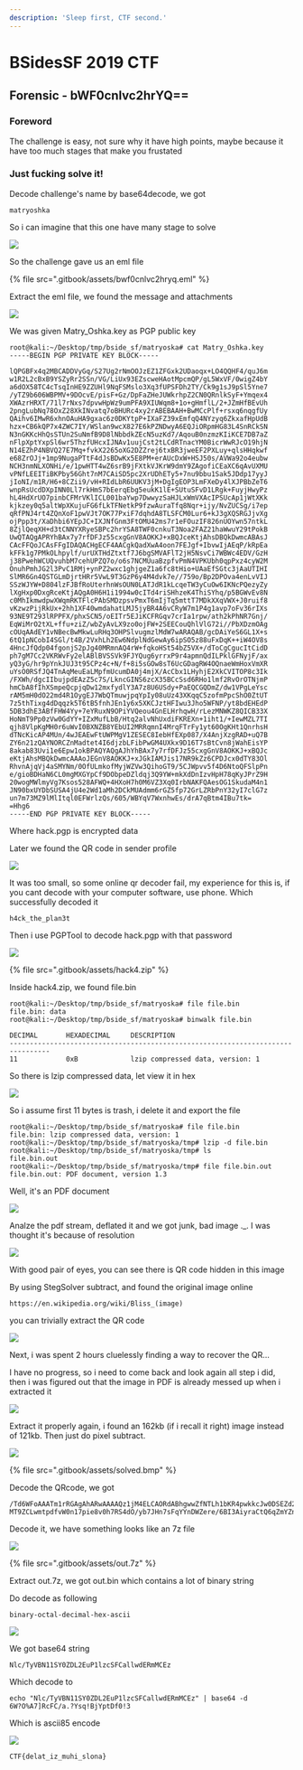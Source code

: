 ```yaml
---
description: 'Sleep first, CTF second.'
---
```


# BSidesSF 2019 CTF

## Forensic - bWF0cnlvc2hrYQ==

### Foreword

The challenge is easy, not sure why it have high points, maybe because it have too much stages that make you frustated

### Just fucking solve it!

Decode challenge's name by base64decode, we got

```text
matryoshka
```

So i can imagine that this one have many stage to solve

![](.gitbook/assets/galshir-babushka.gif)

So the challenge gave us an eml file

{% file src=".gitbook/assets/bwf0cnlvc2hryq.eml" %}

Extract the eml file, we found the message and attachments

![](.gitbook/assets/image%20%2823%29.png)

We was given Matry\_Oshka.key as PGP public key

```text
root@kali:~/Desktop/tmp/bside_sf/matryoska# cat Matry_Oshka.key
-----BEGIN PGP PRIVATE KEY BLOCK-----

lQPGBFx4q2MBCADDVyGq/S27Ug2rNmOOJzEZ1ZFGxk2UDaoqx+LO4QQHF4/quJ6m
w1R2L2cBxB9YSZyRr2SSn/VG/LiUx93EZscweHAotMpcmQP/gL5WxVF/0wigZ4bY
a6dOX58TC4cTsqInHE9ZZUHl9NqFSMslo3Xq3fUPSFDh2TY/Ck9g1sJ9pSl5Yne7
/yTZ9b606WBPMV+9DOcvE/pisF+Gz/DpFaZHeJUWkrhpZ2CN0QRnlkSyF+Ymqex4
XWAzrHRXT/71l7rNxs7dpvwHpWz9umPFA9XIUWqm8+1o+gHmflL/2+JZmHfBEvUh
2pngLubNq78OxZ28XkINvatq7oBHURc4xy2rABEBAAH+BwMCcPlf+rsxq6nqgfUy
QAihv6IMwR6xhnOAuHA9gxac6z0DKYtpP+IXaFZ39xEmfqQ4NYzyq6ZkxafHpUdB
hzx+CB6kQP7x4ZWC7IY/WSlan9wcX827E6kPZNDwyA6EQJiORpmHG83L4SnRCkSN
N3nGKKcHhQsSTUn2SuNmfB9D8lNbbdkZEcN5uzKd7/AqouB0nzmzKIiKCE7DB7aZ
nFlpXptYxpSl6wr5ThzfUHcxIJNAv1uujCst2tLCdRTnacYM0BicrWwRJcO19hjN
N14EZhP4NBVQ27E7Mq+fvkX2265oXG2DZZrej6txBR3jweEF2PXLuy+qlsHHqkwf
e68ZrOJj+1mp9NugaPTtF4dJsBDwKx5E8PM+erAUcDxW+HSJ50s/AVWa92o4eubw
NCH3nmNLXONHi/e/1pwHTT4wZ6srB9jFXtkVJKrW9dmY9ZAgofiCEaXC6qAvUXMU
vPNfLEEITiBKPby56Ght7nM7CAiSD5pc2XrUDhETy5+7nu9bbu1Sak5JDdp17yyJ
jIoNI/m1R/H6+8CZii9/vH+RIdLbR6UUKV3jM+DgIgEOP3LmFXeDy4lXJPBbZeT6
wnpRsUcdDXpINN0Ll7rkHmS7bEerqEbg5eukK1lE+SUtuSFvD1LRgk+FuyjHwyPz
hL4HdXrUO7pinbCFMrVKlICL001baYwp7DwwyzSaHJLxWmVXAcIPSUcAp1jWtXKk
kjkzey0q5altWpXKujuFG6fLkTFNetkP9fzwAuraTfq8Nqr+ijy/NvZUCSg/i7ep
qRfPNJ4rt4ZQnXoF1pwVJt7OK77PxiF7dqhdA8TLSFCM0Lur6+kJ3gXQSRGJjvXg
ojPpp3t/XaDhbi6YEpJC+IXJNfGnm3FtOMU42ms7r1eFOuzIF826nUOYwn57ntkL
8ZjlQeqXH+d3tCNNYXRyeSBPc2hrYSA8TWF0cnkuT3Noa2FAZ21haWwuY29tPokB
UwQTAQgAPRYhBAx7y7rfDFJz55cxgGnV8AOKKJ+xBQJceKtjAhsDBQkDwmcABAsJ
CAcFFQoJCAsFFgIDAQACHgECF4AACgkQadXwA4oon7FEJgf+IbvwIjAEqP/kRpEa
kFFk1g7PMkOLhpylf/urUXTHdZtxtf7J6bgSMVAFlT2jH5NsvCi7WBWc4EDV/GzH
j38PwehWCUQvuhbM7cehUPZQ7o/o6s7NCMUuaBzpfvPmN4VPKUbh0qpPxz4cyW2M
OnuhPmhJG2l3PvC1RMj+ynPZ2wxc1ghjgeZ1a6fc8tHio+UAaEfSGtc3jAaUTIHI
SlMR6Gn4QSTGLmDjrtHRr5VwL9T3GzP6y4M4dvk7e//759o/Bp2DPOva4enLvVIJ
SSzWJYW+D804lzFJBfRoUterhnWsOUN0LATJdR1kLcqeTW3yCuOw6IKNcPQezyZy
lXgHxp0DxgRceKtjAQgA0H6H1i1994w0cITd4riSHhzeK4ThiSYhq/p5BGWvEv8N
c0MhIkmwdpwXWqmRKTFlcPAbSMDzpsvPmxT6mIjTq5mttT7MDkXXqVWX+J0ruif8
vKzwzPijRkUx+2hh1XF40wmdahatLMJ5jyBR4A6vCRyW7m1P4g1avp7oFv36rIXs
93NE9T293lRPPFX/phxSCN5/oEITr5EJiKCFRGqv7crIa1rpw/ath2kPhNR7Gnj/
EqWiMrO2tXL+ffu+ziZ/wbZyAvLX9zo0ojFW+2SEECouQhlVlG72i//PbXDzmOAg
cOUqAAdEY1vNBecBwMkwLuRHq3OHPSlvugmzlMdW7wARAQAB/gcDAiYeS6GL1X+s
6tQ1pNCobI4SGl/t4B/2VxhLh2Ew6NdplNdGewAy6ipSO5z88uFxDqK++iW4OV8s
4HncJfQdp04fgonjS2pJg40MRmnAQ4rW+fqkoHSt54bZ5VX+/dToCgCgucItCidD
ph7gM7Cc2VKRWvFy2elABlBVSSVk9FJYQug6yrrxP9r4apmnQdILPklGFNyjF/ax
yQ3yG/hr9pYnkJUJ3t95CPz4c+N/f+8i5sGOw8sT6UcGDagRW4OQnaeWmHoxVmXR
uYsO0RSfJQ4TnAqMeuEaLMpfmUcumDA0j4mjX/AcCbx1LHyhjE2XkCVITOP8c3Ik
/FXWh/dgcIIbujpdEAzZ5c7S/LkncGINS6zcX35BCcSsd6RHo1lmf2RvOrOTNjmP
hmCbA8fIhXSmpeQcpjqDw12mxfydlY3A7z8U6USdy+PaEQCGQDmZ/dw1VPgLeYsc
rAM5mH0dO22md4R1OygEJ7WbQTmuwjpqYpIy08uUz43XKqqC5zofmPpcShO0ZtUT
7z5thTixg4dDqqzk5T6tB5fnhJEn1y6x5XKCJztHFIwu3Jho5WFNP/yt8bdEHEdP
5DB3dhE3ABfFHW4Yy+7eYRuxN9OPiYVQeou4GnELHrhqwH/rLezMNWKZ8QICB33X
HoNmT9Pp0zVw0GdYY+IZxMufLbB/Htq2alvNhUxdiFKREXn+1iht1/+IewMZL7TI
qjh8VlpKgMH0r6uWvI0BXNZB8YEbUI2MRRqmnI4MrqFTrFy1yt60OgKHt1QnrhsH
dTNcKicAP4MUn/4wJEAEwFtUWPMgV1ZESEC8IebHfEXp087/X4AnjXzgRAD+uQ7B
ZY6n21zQAYNORCZnMadtet4I6djzbLFibPwGM4UXkx9D16T7sBtCvn8jWahEisYP
8akab83Uvi1e6Epw1okBPAQYAQgAJhYhBAx7y7rfDFJz55cxgGnV8AOKKJ+xBQJc
eKtjAhsMBQkDwmcAAAoJEGnV8AOKKJ+xJGkIAMJis17NR9kZz6CPDJcx0dTY83Ol
RhvnAjqVj4aSMYNm/0OfULmkofMyjWZVw3QihoGT9/5CJWpvv5f4D6NtoQFSlpPn
e/gioBDHaN6CL0mgMXGYpCf9DObpeDZldqj3Q9YW+mkXdDnIzvHpH78qKyJPrZ9H
20wogMWlmyVg7Ksos528AFWQ+4HXoH7h0M6VZ3Xq0IrbNAKFQAesOG1SkudaM4n1
JN90bxUYDbSUSA4jU4e2Wd1aMh2DCkMUAdmm6rGZ5fp72GrLZRbPnY32yI7clG7z
un7m73MZ9lMlItql0EFWrlzQs/605/WBYqV7WxnhwEs/drA7qBtm4IBu7tk=
=Hhg6
-----END PGP PRIVATE KEY BLOCK-----
```

Where hack.pgp is encrypted data

Later we found the QR code in sender profile

![](.gitbook/assets/image%20%28169%29.png)

It was too small, so some online qr decoder fail, my experience for this is, if you cant decode with your computer software, use phone. Which successfully decoded it

```text
h4ck_the_plan3t
```

Then i use PGPTool to decode hack.pgp with that password

![](.gitbook/assets/image%20%2819%29.png)

{% file src=".gitbook/assets/hack4.zip" %}

Inside hack4.zip, we found file.bin

```text
root@kali:~/Desktop/tmp/bside_sf/matryoska# file file.bin
file.bin: data
root@kali:~/Desktop/tmp/bside_sf/matryoska# binwalk file.bin

DECIMAL       HEXADECIMAL     DESCRIPTION
--------------------------------------------------------------------------------
11            0xB             lzip compressed data, version: 1
```

So there is lzip compressed data, let view it in hex

![](.gitbook/assets/image%20%28148%29.png)

So i assume first 11 bytes is trash, i delete it and export the file

```text
root@kali:~/Desktop/tmp/bside_sf/matryoska# file file.bin
file.bin: lzip compressed data, version: 1
root@kali:~/Desktop/tmp/bside_sf/matryoska/tmp# lzip -d file.bin
root@kali:~/Desktop/tmp/bside_sf/matryoska/tmp# ls
file.bin.out
root@kali:~/Desktop/tmp/bside_sf/matryoska/tmp# file file.bin.out
file.bin.out: PDF document, version 1.3
```

Well, it's an PDF document

![](.gitbook/assets/image%20%2861%29.png)

Analze the pdf stream, deflated it and we got junk, bad image .\_. I was thought it's because of resolution

![](.gitbook/assets/image%20%2836%29.png)

With good pair of eyes, you can see there is QR code hidden in this image

By using StegSolver subtract, and found the original image online 

```text
https://en.wikipedia.org/wiki/Bliss_(image)
```

you can trivially extract the QR code

![](.gitbook/assets/image%20%2827%29.png)

Next, i was spent 2 hours cluelessly finding a way to recover the QR...

I have no progress, so i need to come back and look again all step i did, then i was figured out that the image in PDF is already messed up when i extracted it

![](.gitbook/assets/tenor.gif)

Extract it properly again, i found an 162kb \(if i recall it right\) image instead of 121kb. Then just do pixel subtract.

![](.gitbook/assets/image%20%2814%29.png)

{% file src=".gitbook/assets/solved.bmp" %}

Decode the QRcode, we got

```text
/Td6WFoAAATm1rRGAgAhARwAAAAQz1jM4ELCAORdABhgwwZfNTLh1bKR4pwkkcJw0DSEZd2BcWATAJkrMgnKT8nBgYQaCPtrzORiOeUVq7DDoe9feCLt9PG-MT9ZCLwmtpdfvW0n17pie8v0h7RS4dO/yb7JHn7sFqYYnDWZere/6BI3AiyraCtQ6qZmYZnHemfLVXmCXHan5fN6IiJL7uJdoJBZC3Rb1hiH1MdlFQ/1uOwaoglBdswAGo99HbOhsSFS5gGqo6WQ2dzK3E7NcYP2YIQxS9BGibr4Qulc6e5CaCHAZ4pAhfLVTYoN5R7l/cWvU3mLOSPUkELK6StPUBd0AABBU17Cf970JQABgALDhQEApzo4PbHEZ/sCAAAAAARZWg==
```

Decode it, we have something looks like an 7z file

![](.gitbook/assets/image%20%287%29.png)

{% file src=".gitbook/assets/out.7z" %}

Extract out.7z, we got out.bin which contains a lot of binary string

Do decode as following

```text
binary-octal-decimal-hex-ascii
```

![](.gitbook/assets/image%20%28165%29.png)

We got base64 string

```text
Nlc/TyVBN11SY0ZDL2EuP1lzcSFCallwdERmMCEz
```

Which decode to

```text
echo "Nlc/TyVBN11SY0ZDL2EuP1lzcSFCallwdERmMCEz" | base64 -d
6W?O%A7]RcFC/a.?Ysq!BjYptDf0!3
```

Which is ascii85 encode

![](.gitbook/assets/image%20%28167%29.png)

```text
CTF{delat_iz_muhi_slona}
```


